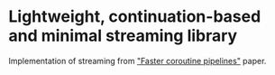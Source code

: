 # Lightweight, continuation-based and minimal streaming library

Implementation of streaming from ["Faster coroutine pipelines"](https://dl.acm.org/citation.cfm?doid=3136534.3110249) paper.
